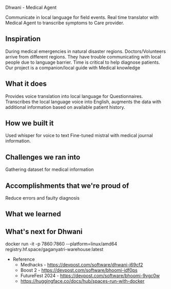 Dhwani - Medical Agent

Communicate in local language for field events.  Real time translator with Medical Agent to transcribe symptoms to Care provider. 



## Inspiration

During medical emergencies in natural disaster regions. Doctors/Volunteers arrive from different regions.
They have trouble communicating with local people due to language barrier. Time is critical to help diagnose patients. Our project is a companion/local guide with Medical knowledge
## What it does

Provides voice translation into local language for Questionnaires.
Transcribes the local language voice into English, augments the data with additional information based on available patient history.

## How we built it
Used whisper for voice to text Fine-tuned mistral with medical journal information.
## Challenges we ran into
Gathering dataset for medical information
## Accomplishments that we're proud of
Reduce errors and faulty diagnosis
## What we learned

## What's next for Dhwani


docker run -it -p 7860:7860 --platform=linux/amd64 \
	registry.hf.space/gaganyatri-warehouse:latest 

- Reference
  - Medhacks - https://devpost.com/software/dhwani-i69cf2
  - Boost 2 - https://devpost.com/software/bhoomi-idf0ps
  - FutureFest 2024 - https://devpost.com/software/bhoomi-9vgc0w
  - https://huggingface.co/docs/hub/spaces-run-with-docker
